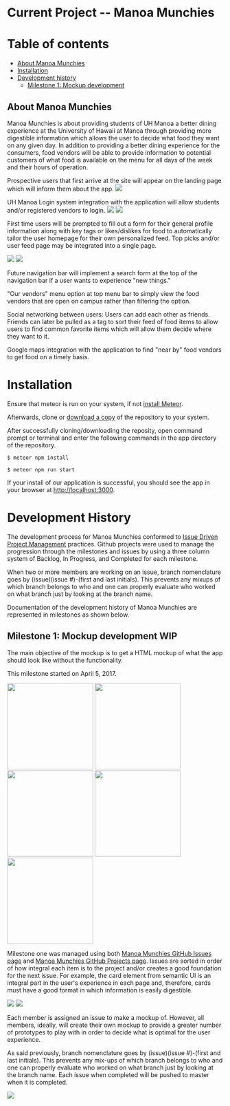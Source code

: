 # Current Project -- Manoa Munchies

# Table of contents

* [About Manoa Munchies](#about-manoa-munchies)
* [Installation](#installation)
* [Development history](#development-history)
  * [Milestone 1: Mockup development](#milestone-1-mockup-development-wip)

## About Manoa Munchies
Manoa Munchies is about providing students of UH Manoa a better dining experience at the University of Hawaii at Manoa through providing more digestible information which allows the user to decide what food they want on any given day. In addition to providing a better dining experience for the consumers, food vendors will be able to provide information to potential customers of what food is available on the menu for all days of the week and their hours of operation.

Prospective users that first arrive at the site will appear on the landing page which will inform them about the app.
![](doc/landing-page.PNG)

UH Manoa Login system integration with the application will allow students and/or registered vendors to login.
![](doc/admin-login-page.PNG)
![](doc/user-login-page.PNG)

First time users will be prompted to fill out a form for their general profile information along with key tags or likes/dislikes for food to automatically tailor the user homepage for their own personalized feed. Top picks and/or user feed page may be integrated into a single page.

![](doc/top-picks-page.PNG)
![](doc/your-feed-page.PNG)

Future navigation bar will implement a search form at the top of the navigation bar if a user wants to experience "new things."

"Our vendors" menu option at top menu bar to simply view the food vendors that are open on campus rather than filtering the option.

Social networking between users: Users can add each other as friends. Friends can later be pulled as a tag to sort their feed of food items to allow users to find common favorite items which will allow them decide where they want to it.  

Google maps integration with the application to find "near by" food vendors to get food on a timely basis.


# Installation

Ensure that meteor is run on your system, if not [install Meteor](https://www.meteor.com/install).

Afterwards, clone or [download a copy](https://github.com/tasteofmanoa/manoa-munchies/archive/master.zip)
of the repository to your system.

After successfully cloning/downloading the reposity, open command prompt or terminal and enter the following commands in the app directory of the repository.

```
$ meteor npm install
```
```
$ meteor npm run start
```

If your install of our application is successful, you should see the app in your browser at [http://localhost:3000](http://localhost:3000).


# Development History

The development process for Manoa Munchies conformed to [Issue Driven Project Management](http://courses.ics.hawaii.edu/ics314s17/modules/project-management/) practices. Github projects were used to manage the progression through the milestones and issues by using a three column system of Backlog, In Progress, and Completed for each milestone.

When two or more members are working on an issue, branch nomenclature goes by (issue)(issue #)-(first and last initials). This prevents any mixups of which branch belongs to who and one can properly evaluate who worked on what branch just by looking at the branch name.

Documentation of the development history of Manoa Munchies are represented in milestones as shown below.

## Milestone 1: Mockup development WIP
The main objective of the mockup is to get a HTML mockup of what the app should look like without the functionality.

This milestone started on April 5, 2017.

<img width="200px" src="doc/landing-page.PNG"/>
<img width="200px" src="doc/admin-login-page.PNG"/>
<img width="200px" src="doc/user-login-page.PNG"/>
<img width="200px" src="doc/your-feed-page.PNG"/>
<img width="200px" src="doc/top-picks-page.PNG"/>

Milestone one was managed using both [Manoa Munchies GitHub Issues page](https://github.com/tasteofmanoa/manoa-munchies/milestone/1) and [Manoa Munchies GitHub Projects page](https://github.com/tasteofmanoa/manoa-munchies/projects/1). Issues are sorted in order of how integral each item is to the project and/or creates a good foundation for the next issue. For example, the card element from semantic UI is an integral part in the user's experience in each page and, therefore, cards must have a good format in which information is easily digestible.

![](doc/m1-issues-page.PNG)
![](doc/m1-project-page.PNG)

Each member is assigned an issue to make a mockup of. However, all members, ideally, will create their own mockup to provide a greater number of prototypes to play with in order to decide what is optimal for the user experience.

As said previously, branch nomenclature goes by (issue)(issue #)-(first and last initials). This prevents any mix-ups of which branch belongs to who and one can properly evaluate who worked on what branch just by looking at the branch name. Each issue when completed will be pushed to master when it is completed.

![](doc/m1-network-graph.PNG)
